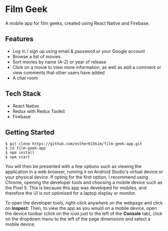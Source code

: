 # Film Geek

A mobile app for film geeks, created using React Native and Firebase.

## Features

- Log in / sign up using email & password or your Google account
- Browse a list of movies
- Sort movies by name (A-Z) or year of release
- Click on a movie to view more information, as well as add a comment or view comments that other users have added
- A chat room

## Tech Stack

- React Native
- Redux with Redux Toolkit
- Firebase

## Getting Started

```
$ git clone https://github.com/esther615kim/film-geek-app.git
$ cd film-geek-app
$ npm install
$ npm start
```

You will then be presented with a few options such as viewing the application in a web browser, running it on Android Studio's virtual device or your physical device. If opting for the first option, I recommend using Chrome, opening the developer tools and choosing a mobile device such as the Pixel 5. This is because this app was developed for mobiles, and therefore the UI is not optimised for a laptop display or monitor.

To open the developer tools, right-click anywhere on the webpage and click on **Inspect**. Then, to view the app as you would on a mobile device, open the device toolbar (click on the icon just to the left of the **Console** tab), click on the dropdown menu to the left of the page dimensions and select a mobile device.
